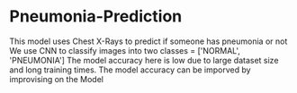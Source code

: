 # Pneumonia-Prediction
This model uses Chest X-Rays to predict if someone has pneumonia or not
We use CNN to classify images into two classes = ['NORMAL', 'PNEUMONIA']
The model accuracy here is low due to large dataset size and long training times.
The model accuracy can be imporved by improvising on the Model
